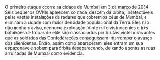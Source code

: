 O primeiro ataque ocorre na cidade de Mumbai em 3 de março de 2084. Seis
pequenos OVNIs aparecem do nada, descem da órbita, indetectáveis pelas
vastas instalações de radares que cobrem os céus de Mumbai, e eliminam a
cidade com maior densidade populacional da Terra. Eles não dão nenhum
aviso, nenhuma explicação. Vinte mil civis inocentes e três batalhões de
tropas de elite são massacrados por brutais vinte horas antes que os
soldados das Confederações conseguissem interromper o avanço dos
alienígenas. Então, assim como apareceram, eles entram em sua espaçonave
e sobem para órbita desaparecendo, deixando apenas as ruas arruinadas de
Mumbai como evidência.